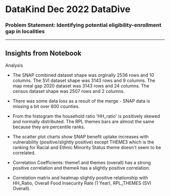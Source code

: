 # DataKind Dec 2022 DataDive

### Problem Statement: Identifying potential eligibility-enrollment gap in localities
---

 Insights from Notebook
---

Analysis

* The SNAP combined dataset shape was orginally 2536 rows and 10 columns. The SVI dataset shape was 3143 rows and 9 columns. The map meal gap 2020 dataset was 3143 rows and 24 columns. The census dataset shape was 2507 rows and 2 columns.

* There was some data loss as a result of the merge - SNAP data is missing a bit over 600 counties.

* From the histogram the household ratio 'HH_ratio' is positively skewed and normally distributed. The RPL themes bars are almost the same because they are percentile ranks.

* The scatter plot charts show SNAP benefit uptake increases with vulnerability (positive/slightly positive) except THEME3 which is the ranking for Racial and Ethnic Minority Status theme doesn't seem to be correlated.

* Correlation Coefficients: theme1 and themes (overall) has a strong positive correlation and theme4 has a slightly positive correlation.

* Correlation matrix and heatmap slightly positive relationship with HH_Ratio, Overall Food Insecurity Rate (1 Year), RPL_THEMES (SVI Overall).

